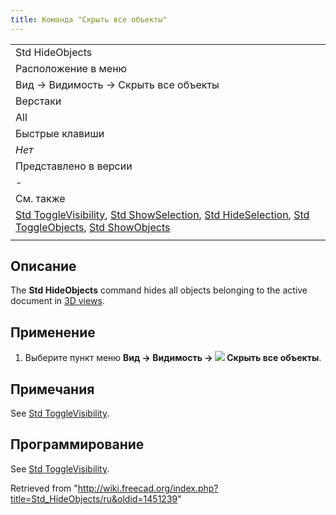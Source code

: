 ```yaml
---
title: Команда "Скрыть все объекты"
---
```

|  |
| --- |
| Std HideObjects |
| Расположение в меню |
| Вид → Видимость → Скрыть все объекты |
| Верстаки |
| All |
| Быстрые клавиши |
| *Нет* |
| Представлено в версии |
| - |
| См. также |
| [Std ToggleVisibility](/Std_ToggleVisibility/ru "Std ToggleVisibility/ru"), [Std ShowSelection](/Std_ShowSelection/ru "Std ShowSelection/ru"), [Std HideSelection](/Std_HideSelection/ru "Std HideSelection/ru"), [Std ToggleObjects](/Std_ToggleObjects/ru "Std ToggleObjects/ru"), [Std ShowObjects](/Std_ShowObjects/ru "Std ShowObjects/ru") |
|  |

## Описание

The **Std HideObjects** command hides all objects belonging to the active document in [3D views](/3D_view "3D view").

## Применение

1. Выберите пункт меню **Вид → Видимость → ![](/images/Std_HideObjects.svg) Скрыть все объекты**.

## Примечания

See [Std ToggleVisibility](/Std_ToggleVisibility#Notes "Std ToggleVisibility").

## Программирование

See [Std ToggleVisibility](/Std_ToggleVisibility#Scripting "Std ToggleVisibility").

Retrieved from "<http://wiki.freecad.org/index.php?title=Std_HideObjects/ru&oldid=1451239>"